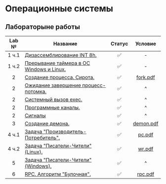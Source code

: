 # Операционные системы
## Лабораторыне работы

| Lab № | Название | Статус | Условие |
|:-----:|--------|:-----:|:-----:|
| 1 ч.1 | [Дизассемблирование INT 8h.](https://github.com/Mansurow/bmstu-iu7-OS/tree/master/5sem/lab_01_1) | :white_check_mark: | - |
| 1 ч.2 | [Прерывание таймера в ОС Windows и Linux.](https://github.com/Mansurow/bmstu-iu7-OS/tree/master/5sem/lab_01_2) | :white_check_mark: | - |
| 2     | [Создание процесса. Сирота.](https://github.com/Mansurow/bmstu-iu7-OS/blob/master/5sem/lab_02/main_01.c) | :white_check_mark: | [fork.pdf](https://github.com/Mansurow/bmstu-iu7-OS/blob/master/5sem/lab_02/Оптимизация_fork_условия_лабы.pdf) |
| 2     | [Ожидание завершение процесс-потомка.](https://github.com/Mansurow/bmstu-iu7-OS/blob/master/5sem/lab_02/main_02.c) | :white_check_mark: | ^ |
| 2     | [Системный вызов exec.](https://github.com/Mansurow/bmstu-iu7-OS/blob/master/5sem/lab_02/main_03.c) | :white_check_mark: | ^|
| 2     | [Программные каналы.](https://github.com/Mansurow/bmstu-iu7-OS/blob/master/5sem/lab_02/main_04.c) | :white_check_mark: | ^ |
| 2     | [Сигналы](https://github.com/Mansurow/bmstu-iu7-OS/blob/master/5sem/lab_02/main_05.c) | :white_check_mark: | ^ |
| 3     | [Создание демона.](https://github.com/Mansurow/bmstu-iu7-OS/blob/master/5sem/lab_03) | :white_check_mark: | [demon.pdf](https://github.com/Mansurow/bmstu-iu7-OS/blob/master/5sem/lab_03/Правила_демон_Стивен.pdf) |
| 4 ч.1 | [Задача "Производитель-Потребитель". ](https://github.com/Mansurow/bmstu-iu7-OS/tree/master/5sem/lab_04/producer_consumer) | :white_check_mark: | [pc.pdf](https://github.com/Mansurow/bmstu-iu7-OS/blob/master/5sem/lab_04/семафоры.pdf) |
| 4 ч.2 | [Задача "Писатели-Чители" (Linux).](https://github.com/Mansurow/bmstu-iu7-OS/tree/master/5sem/lab_04/writer_reader) | :white_check_mark: | [wr.pdf](https://github.com/Mansurow/bmstu-iu7-OS/blob/master/5sem/lab_05/монитор%20Хоар%20(Windows).pdf) |
| 5     | [Задача "Писатели-Чители" (Windows).](https://github.com/Mansurow/bmstu-iu7-OS/tree/master/5sem/lab_05) | :white_check_mark: | ^ |
| 6     | [RPC. Алгоритм "Булочная".](https://github.com/Mansurow/bmstu-iu7-OS/tree/master/5sem/lab_06) | :white_check_mark: | [rpc.pdf](https://github.com/Mansurow/bmstu-iu7-OS/blob/master/5sem/lab_06/rpc.pdf) |
